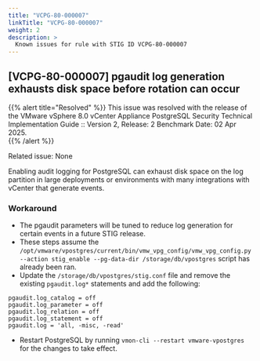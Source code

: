 ```yaml
---
title: "VCPG-80-000007"
linkTitle: "VCPG-80-000007"
weight: 2
description: >
  Known issues for rule with STIG ID VCPG-80-000007
---
```

## [VCPG-80-000007] pgaudit log generation exhausts disk space before rotation can occur
{{% alert title="Resolved" %}}
This issue was resolved with the release of the VMware vSphere 8.0 vCenter Appliance PostgreSQL Security Technical Implementation Guide :: Version 2, Release: 2 Benchmark Date: 02 Apr 2025.  
{{% /alert %}}

Related issue: None

Enabling audit logging for PostgreSQL can exhaust disk space on the log partition in large deployments or environments with many integrations with vCenter that generate events.  

### Workaround
- The pgaudit parameters will be tuned to reduce log generation for certain events in a future STIG release.  
- These steps assume the `/opt/vmware/vpostgres/current/bin/vmw_vpg_config/vmw_vpg_config.py --action stig_enable --pg-data-dir /storage/db/vpostgres` script has already been ran.  
- Update the `/storage/db/vpostgres/stig.conf` file and remove the existing `pgaudit.log*` statements and add the following:  
```
pgaudit.log_catalog = off
pgaudit.log_parameter = off
pgaudit.log_relation = off
pgaudit.log_statement = off
pgaudit.log = 'all, -misc, -read'
```
- Restart PostgreSQL by running `vmon-cli --restart vmware-vpostgres` for the changes to take effect.  
